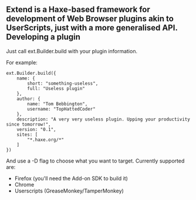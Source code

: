 Extend is a Haxe-based framework for development of Web Browser plugins akin to UserScripts, just with a more generalised API.
Developing a plugin
-------------------
Just call ext.Builder.build with your plugin information.

For example:

    ext.Builder.build({
    	name: {
            short: "something-useless",
            full: "Useless plugin"
        },
    	author: {
    		name: "Tom Bebbington",
    		username: "TopHattedCoder"
    	},
    	description: "A very very useless plugin. Upping your productivity since tomorrow!",
    	version: "0.1",
    	sites: [
    		"*.haxe.org/*"
    	]
    })

And use a -D flag to choose what you want to target. Currently supported are:
+ Firefox (you'll need the Add-on SDK to build it)
+ Chrome
+ Userscripts (GreaseMonkey/TamperMonkey)
